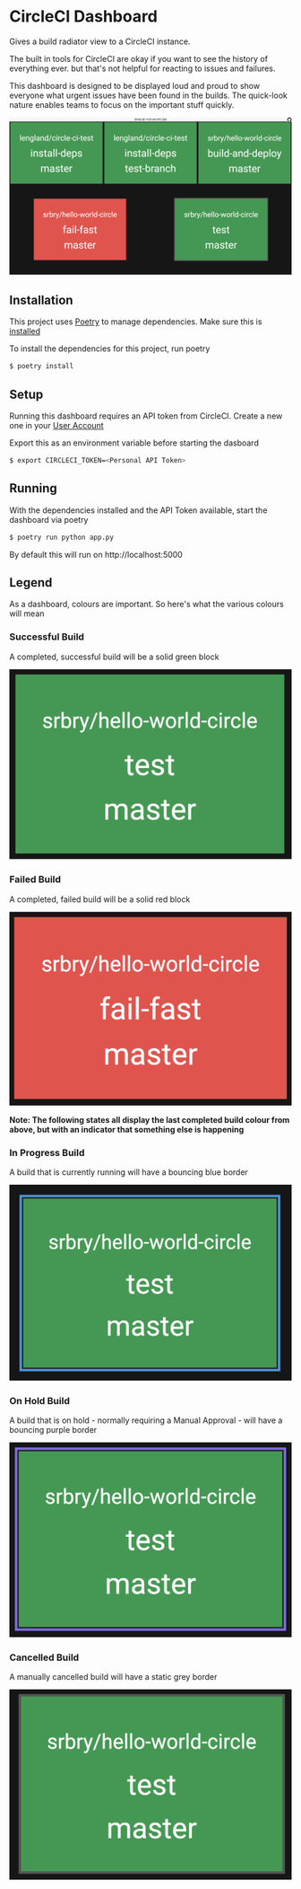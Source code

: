 # CircleCI Dashboard

Gives a build radiator view to a CircleCI instance.

The built in tools for CircleCI are okay if you want to see the history of everything ever. but that's not helpful for reacting to issues and failures.

This dashboard is designed to be displayed loud and proud to show everyone what urgent issues have been found in the builds. The quick-look nature enables teams to focus on the important stuff quickly.

![CircleCI Dashboard Overview](docs/imgs/overview.png)

## Installation

This project uses [Poetry](https://python-poetry.org/) to manage dependencies. Make sure this is [installed](https://python-poetry.org/docs/#installation)

To install the dependencies for this project, run poetry
```bash
$ poetry install
```

## Setup

Running this dashboard requires an API token from CircleCI. Create a new one in your [User Account](https://circleci.com/account/api)

Export this as an environment variable before starting the dasboard

```bash
$ export CIRCLECI_TOKEN=<Personal API Token>
```

## Running

With the dependencies installed and the API Token available, start the dashboard via poetry

```bash
$ poetry run python app.py
```

By default this will run on http://localhost:5000

## Legend

As a dashboard, colours are important. So here's what the various colours will mean

### Successful Build

A completed, successful build will be a solid green block

![CircleCI Dashboard Successful Build](docs/imgs/success.png)

### Failed Build

A completed, failed build will be a solid red block

![CircleCI Dashboard Failed Build](docs/imgs/failure.png)

**Note: The following states all display the last completed build colour from above, but with an indicator that something else is happening**

### In Progress Build

A build that is currently running will have a bouncing blue border

![CircleCI Dashboard In Progress Build](docs/imgs/building.png)

### On Hold Build

A build that is on hold - normally requiring a Manual Approval - will have a bouncing purple border

![CircleCI Dashboard On Hold Build](docs/imgs/on_hold.png)

### Cancelled Build

A manually cancelled build will have a static grey border

![CircleCI Dashboard Cancelled Build](docs/imgs/cancelled.png)

